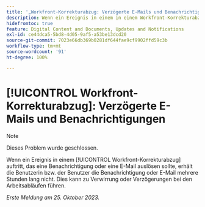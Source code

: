 ```yaml
---
title: '„Workfront-Korrekturabzug: Verzögerte E-Mails und Benachrichtigungen“'
description: Wenn ein Ereignis in einem in einem Workfront-Korrekturabzug auftritt, das eine Benachrichtigung oder E-Mail auslösen sollte, erhält die Benutzerin bzw. der Benutzer die Benachrichtigung oder E-Mail mehrere Stunden lang nicht. Dies kann zu Verwirrung oder Verzögerungen bei den Arbeitsabläufen führen.
hidefromtoc: true
feature: Digital Content and Documents, Updates and Notifications
exl-id: ce44dca5-5bd8-4d05-9af5-a53be13dcd20
source-git-commit: 7023e66db369b0281df644fae9cf9902ffd59c3b
workflow-type: tm+mt
source-wordcount: '91'
ht-degree: 100%

---
```


# [!UICONTROL Workfront-Korrekturabzug]: Verzögerte E-Mails und Benachrichtigungen

>[!NOTE]
>
>Dieses Problem wurde geschlossen.

<!--WF and WFP TOCs-->

Wenn ein Ereignis in einem [!UICONTROL Workfront-Korrekturabzug] auftritt, das eine Benachrichtigung oder eine E-Mail auslösen sollte, erhält die Benutzerin bzw. der Benutzer die Benachrichtigung oder E-Mail mehrere Stunden lang nicht. Dies kann zu Verwirrung oder Verzögerungen bei den Arbeitsabläufen führen.

_Erste Meldung am 25. Oktober 2023._
